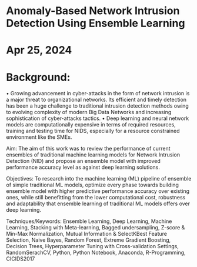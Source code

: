 # Anomaly-Based Network Intrusion Detection Using Ensemble Learning
# Apr 25, 2024
# Background:
• Growing advancement in cyber-attacks in the form of network intrusion is a major threat to organizational networks. Its efficient and timely detection has been a 
  huge challenge to traditional intrusion detection methods owing to evolving complexity of modern Big Data Networks and increasing sophistication of cyber-attacks tactics. 
• Deep learning and neural network models are computationally expensive in terms of required resources, training and testing time for NIDS, especially for a resource 
  constrained environment like the SMEs.

Aim:
The aim of this work was to review the performance of current ensembles of traditional machine learning models for Network Intrusion Detection (NID) 
and propose an ensemble model with improved performance accuracy level as against deep learning solutions.

Objectives:
To research into the machine learning (ML) pipeline of ensemble of simple traditional ML models, optimize every phase towards building ensemble model 
with higher predictive performance accuracy over existing ones, while still benefitting from the lower computational cost, robustness and adaptability that 
ensemble learning of traditional ML models offers over deep learning.

Techniques/Keywords:
Ensemble Learning, Deep Learning, Machine Learning, Stacking with Meta-learning, Bagged undersampling, Z-score & Min-Max Normalization, 
Mutual Information & SelectKBest Feature Selection, Naive Bayes, Random Forest, Extreme Gradient Boosting, Decision Trees, Hyperparameter Tuning with Cross-validation Settings,
RandomSerachCV, Python, Python Notebook, Anaconda, R-Programming, CICIDS2017
